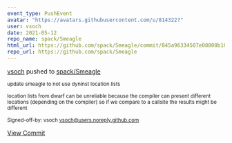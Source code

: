 ```yaml
---
event_type: PushEvent
avatar: "https://avatars.githubusercontent.com/u/814322?"
user: vsoch
date: 2021-05-12
repo_name: spack/Smeagle
html_url: https://github.com/spack/Smeagle/commit/845a96334507e08800b1802b89118366a43f3f37
repo_url: https://github.com/spack/Smeagle
---
```


<a href='https://github.com/vsoch' target='_blank'>vsoch</a> pushed to <a href='https://github.com/spack/Smeagle' target='_blank'>spack/Smeagle</a>

<small>update smeagle to not use dyninst location lists

location lists from dwarf can be unreliable because the compiler can present
different locations (depending on the compiler) so if we compare to a
callsite the results might be different

Signed-off-by: vsoch <vsoch@users.noreply.github.com></small>

<a href='https://github.com/spack/Smeagle/commit/845a96334507e08800b1802b89118366a43f3f37' target='_blank'>View Commit</a>